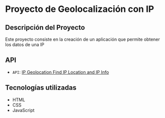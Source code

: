 # Proyecto de Geolocalización con IP

## Descripción del Proyecto

Este proyecto consiste en la creación de un aplicación que permite obtener los datos de una IP

## API

* `API`: [IP Geolocation Find IP Location and IP Info](https://rapidapi.com/xakageminato/api/ip-geolocation-ipwhois-io "Rapidapi")

## Tecnologías utilizadas

* HTML
* CSS
* JavaScript
